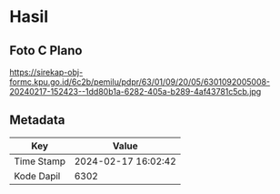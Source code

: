 # Hasil

## Foto C Plano

https://sirekap-obj-formc.kpu.go.id/6c2b/pemilu/pdpr/63/01/09/20/05/6301092005008-20240217-152423--1dd80b1a-6282-405a-b289-4af43781c5cb.jpg


## Metadata

| Key        | Value               |
| ---------- | ------------------- |
| Time Stamp | 2024-02-17 16:02:42 |
| Kode Dapil | 6302                |



